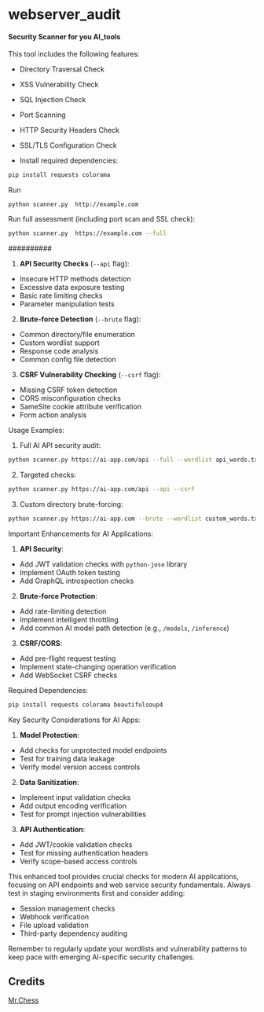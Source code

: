 # webserver_audit 
#### Security Scanner for you AI_tools

This tool includes the following features:
- Directory Traversal Check
- XSS Vulnerability Check
- SQL Injection Check
- Port Scanning
- HTTP Security Headers Check
- SSL/TLS Configuration Check

- Install required dependencies:
```bash
pip install requests colorama
```

Run

```
python scanner.py  http://example.com
```

Run full assessment (including port scan and SSL check):
```bash
python scanner.py  https://example.com --full
```


##########





1. **API Security Checks** (`--api` flag):
- Insecure HTTP methods detection
- Excessive data exposure testing
- Basic rate limiting checks
- Parameter manipulation tests

2. **Brute-force Detection** (`--brute` flag):
- Common directory/file enumeration
- Custom wordlist support
- Response code analysis
- Common config file detection

3. **CSRF Vulnerability Checking** (`--csrf` flag):
- Missing CSRF token detection
- CORS misconfiguration checks
- SameSite cookie attribute verification
- Form action analysis

Usage Examples:

1. Full AI API security audit:
```bash
python scanner.py https://ai-app.com/api --full --wordlist api_words.txt
```

2. Targeted checks:
```bash
python scanner.py https://ai-app.com/api --api --csrf
```

3. Custom directory brute-forcing:
```bash
python scanner.py https://ai-app.com --brute --wordlist custom_words.txt
```

Important Enhancements for AI Applications:

1. **API Security**:
- Add JWT validation checks with `python-jose` library
- Implement OAuth token testing
- Add GraphQL introspection checks

2. **Brute-force Protection**:
- Add rate-limiting detection
- Implement intelligent throttling
- Add common AI model path detection (e.g., `/models`, `/inference`)

3. **CSRF/CORS**:
- Add pre-flight request testing
- Implement state-changing operation verification
- Add WebSocket CSRF checks

Required Dependencies:
```bash
pip install requests colorama beautifulsoup4
```

Key Security Considerations for AI Apps:

1. **Model Protection**:
- Add checks for unprotected model endpoints
- Test for training data leakage
- Verify model version access controls

2. **Data Sanitization**:
- Implement input validation checks
- Add output encoding verification
- Test for prompt injection vulnerabilities

3. **API Authentication**:
- Add JWT/cookie validation checks
- Test for missing authentication headers
- Verify scope-based access controls

This enhanced tool provides crucial checks for modern AI applications, focusing on API endpoints and web service security fundamentals. Always test in staging environments first and consider adding:

- Session management checks
- Webhook verification
- File upload validation
- Third-party dependency auditing

Remember to regularly update your wordlists and vulnerability patterns to keep pace with emerging AI-specific security challenges.

## Credits 
[Mr.Chess](https://github.com/volkansah)
